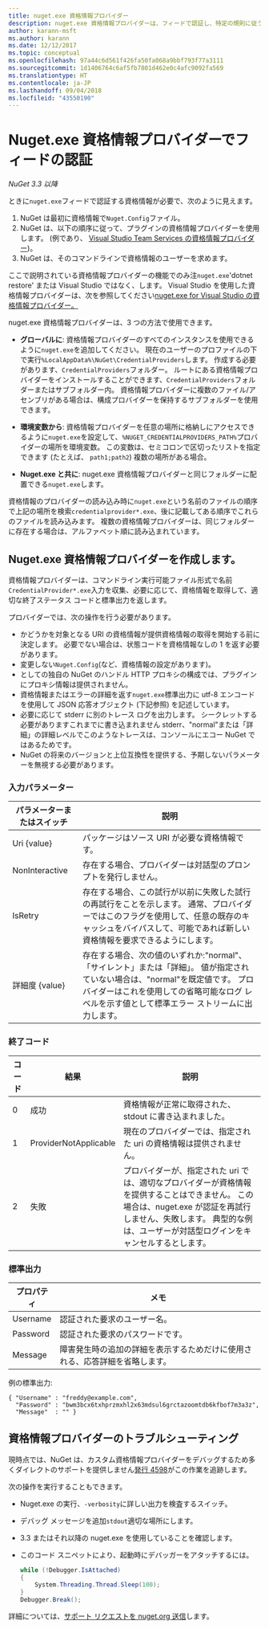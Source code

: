 ```yaml
---
title: nuget.exe 資格情報プロバイダー
description: nuget.exe 資格情報プロバイダーは、フィードで認証し、特定の規則に従うコマンドライン実行可能ファイルとして実装されます。
author: karann-msft
ms.author: karann
ms.date: 12/12/2017
ms.topic: conceptual
ms.openlocfilehash: 97a44c6d561f426fa50fa068a9bbf793f77a3111
ms.sourcegitcommit: 1d1406764c6af5fb7801d462e0c4afc9092fa569
ms.translationtype: HT
ms.contentlocale: ja-JP
ms.lasthandoff: 09/04/2018
ms.locfileid: "43550190"
---
```

# <a name="authenticating-feeds-with-nugetexe-credential-providers"></a>Nuget.exe 資格情報プロバイダーでフィードの認証

*NuGet 3.3 以降*

ときに`nuget.exe`フィードで認証する資格情報が必要で、次のように見えます。

1. NuGet は最初に資格情報で`Nuget.Config`ファイル。
1. NuGet は、以下の順序に従って、プラグインの資格情報プロバイダーを使用します。 (例であり、 [Visual Studio Team Services の資格情報プロバイダー](https://www.visualstudio.com/docs/package/get-started/nuget/auth#vsts-credential-provider))。
1. NuGet は、そのコマンドラインで資格情報のユーザーを求めます。

ここで説明されている資格情報プロバイダーの機能でのみ注`nuget.exe`'dotnet restore' または Visual Studio ではなく、します。 Visual Studio を使用した資格情報プロバイダーは、次を参照してください[nuget.exe for Visual Studio の資格情報プロバイダー。](nuget-credential-providers-for-visual-studio.md)

nuget.exe 資格情報プロバイダーは、3 つの方法で使用できます。

- **グローバルに**: 資格情報プロバイダーのすべてのインスタンスを使用できるように`nuget.exe`を追加してください。 現在のユーザーのプロファイルの下で実行`%LocalAppData%\NuGet\CredentialProviders`します。 作成する必要があります、`CredentialProviders`フォルダー。 ルートにある資格情報プロバイダーをインストールすることができます、`CredentialProviders`フォルダーまたはサブフォルダー内。 資格情報プロバイダーに複数のファイル/アセンブリがある場合は、構成プロバイダーを保持するサブフォルダーを使用できます。

- **環境変数から**: 資格情報プロバイダーを任意の場所に格納しにアクセスできるように`nuget.exe`を設定して、`%NUGET_CREDENTIALPROVIDERS_PATH%`プロバイダーの場所を環境変数。 この変数は、セミコロンで区切ったリストを指定できます (たとえば、 `path1;path2`) 複数の場所がある場合。

- **Nuget.exe と共に**: nuget.exe 資格情報プロバイダーと同じフォルダーに配置できる`nuget.exe`します。

資格情報のプロバイダーの読み込み時に`nuget.exe`という名前のファイルの順序で上記の場所を検索`credentialprovider*.exe`、後に記載してある順序でこれらのファイルを読み込みます。 複数の資格情報プロバイダーは、同じフォルダーに存在する場合は、アルファベット順に読み込まれています。

## <a name="creating-a-nugetexe-credential-provider"></a>Nuget.exe 資格情報プロバイダーを作成します。

資格情報プロバイダーは、コマンドライン実行可能ファイル形式で名前`CredentialProvider*.exe`入力を収集、必要に応じて、資格情報を取得して、適切な終了ステータス コードと標準出力を返します。

プロバイダーでは、次の操作を行う必要があります。

- かどうかを対象となる URI の資格情報が提供資格情報の取得を開始する前に決定します。 必要でない場合は、状態コードを資格情報なしの 1 を返す必要があります。
- 変更しない`Nuget.Config`(など、資格情報の設定があります)。
- としての独自の NuGet のハンドル HTTP プロキシの構成では、プラグインにプロキシ情報は提供されません。
- 資格情報またはエラーの詳細を返す`nuget.exe`標準出力に utf-8 エンコードを使用して JSON 応答オブジェクト (下記参照) を記述しています。
- 必要に応じて stderr に別のトレース ログを出力します。 シークレットする必要がありますこれまでに書き込まれません stderr、"normal"または「詳細」の詳細レベルでこのようなトレースは、コンソールにエコー NuGet ではあるためです。
- NuGet の将来のバージョンと上位互換性を提供する、予期しないパラメーターを無視する必要があります。

### <a name="input-parameters"></a>入力パラメーター

| パラメーターまたはスイッチ |説明|
|----------------|-----------|
| Uri {value} | パッケージはソース URI が必要な資格情報です。|
| NonInteractive | 存在する場合、プロバイダーは対話型のプロンプトを発行しません。 |
| IsRetry | 存在する場合、この試行が以前に失敗した試行の再試行をことを示します。 通常、プロバイダーではこのフラグを使用して、任意の既存のキャッシュをバイパスして、可能であれば新しい資格情報を要求できるようにします。|
| 詳細度 {value} | 存在する場合、次の値のいずれか:"normal"、「サイレント」または「詳細」。 値が指定されていない場合は、"normal"を既定値です。 プロバイダーはこれを使用しての省略可能なログ レベルを示す値として標準エラー ストリームに出力します。 |

### <a name="exit-codes"></a>終了コード

| コード |結果 | 説明 |
|----------------|-----------|-----------|
| 0 | 成功 | 資格情報が正常に取得された、stdout に書き込まれました。|
| 1 | ProviderNotApplicable | 現在のプロバイダーでは、指定された uri の資格情報は提供されません。|
| 2 | 失敗 | プロバイダーが、指定された uri では、適切なプロバイダーが資格情報を提供することはできません。 この場合は、nuget.exe が認証を再試行しません、失敗します。 典型的な例は、ユーザーが対話型ログインをキャンセルするとします。 |

### <a name="standard-output"></a>標準出力

| プロパティ |メモ|
|----------------|-----------|
| Username | 認証された要求のユーザー名。|
| Password | 認証された要求のパスワードです。|
| Message | 障害発生時の追加の詳細を表示するためだけに使用される、応答詳細を省略します。 |

例の標準出力:

    { "Username" : "freddy@example.com",
      "Password" : "bwm3bcx6txhprzmxhl2x63mdsul6grctazoomtdb6kfbof7m3a3z",
      "Message"  : "" }

## <a name="troubleshooting-a-credential-provider"></a>資格情報プロバイダーのトラブルシューティング

現時点では、NuGet は、カスタム資格情報プロバイダーをデバッグするため多くダイレクトのサポートを提供しません[発行 4598](https://github.com/NuGet/Home/issues/4598)がこの作業を追跡します。

次の操作を実行することもできます。

- Nuget.exe の実行、`-verbosity`に詳しい出力を検査するスイッチ。
- デバッグ メッセージを追加`stdout`適切な場所にします。
- 3\.3 またはそれ以降の nuget.exe を使用していることを確認します。
- このコード スニペットにより、起動時にデバッガーをアタッチするには。

    ```cs
    while (!Debugger.IsAttached)
    {
        System.Threading.Thread.Sleep(100);
    }
    Debugger.Break();
    ```

詳細については、[サポート リクエストを nuget.org 送信](https://www.nuget.org/policies/Contact)します。

